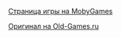 [Страница игры на MobyGames](https://www.mobygames.com/game/1443/atomix/)

[Оригинал на Old-Games.ru](https://www.old-games.ru/game/1124.html)

